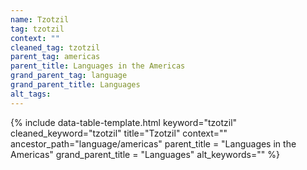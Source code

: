 ```yaml
---
name: Tzotzil
tag: tzotzil
context: ""
cleaned_tag: tzotzil
parent_tag: americas
parent_title: Languages in the Americas
grand_parent_tag: language
grand_parent_title: Languages
alt_tags: 
---
```


{% include data-table-template.html 
  keyword="tzotzil" 
  cleaned_keyword="tzotzil" 
  title="Tzotzil"
  context=""
  ancestor_path="language/americas" 
  parent_title = "Languages in the Americas"
  grand_parent_title = "Languages"
  alt_keywords=""
%}

